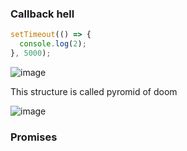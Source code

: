 ### Callback hell
```js
setTimeout(() => {
  console.log(2);
}, 5000);
```
![image](https://github.com/user-attachments/assets/0dd410b4-8e83-4526-b61a-6dc3612bbcdb)

This structure is called pyromid of doom

![image](https://github.com/user-attachments/assets/bb120efc-9ef1-4c57-8dd9-89c43699dc7f)

### Promises


